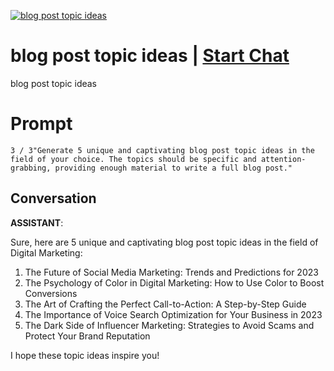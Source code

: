
[![blog post topic ideas](https://flow-prompt-covers.s3.us-west-1.amazonaws.com/icon/minimalist/mini_9.png)](https://gptcall.net/chat.html?data=%7B%22contact%22%3A%7B%22id%22%3A%22ee14e4c4-c18e-4669-a58a-9ff6d7506a0a%22%2C%22flow%22%3Atrue%7D%7D)
# blog post topic ideas | [Start Chat](https://gptcall.net/chat.html?data=%7B%22contact%22%3A%7B%22id%22%3A%22ee14e4c4-c18e-4669-a58a-9ff6d7506a0a%22%2C%22flow%22%3Atrue%7D%7D)
blog post topic ideas

# Prompt

```
3 / 3"Generate 5 unique and captivating blog post topic ideas in the field of your choice. The topics should be specific and attention-grabbing, providing enough material to write a full blog post."
```

## Conversation

**ASSISTANT**: <div class="markdown prose w-full break-words dark:prose-invert light"><p>Sure, here are 5 unique and captivating blog post topic ideas in the field of Digital Marketing:</p><ol><li>The Future of Social Media Marketing: Trends and Predictions for 2023</li><li>The Psychology of Color in Digital Marketing: How to Use Color to Boost Conversions</li><li>The Art of Crafting the Perfect Call-to-Action: A Step-by-Step Guide</li><li>The Importance of Voice Search Optimization for Your Business in 2023</li><li>The Dark Side of Influencer Marketing: Strategies to Avoid Scams and Protect Your Brand Reputation</li></ol><p>I hope these topic ideas inspire you!</p></div>


